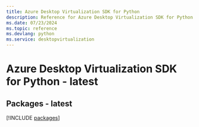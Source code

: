 ```yaml
---
title: Azure Desktop Virtualization SDK for Python
description: Reference for Azure Desktop Virtualization SDK for Python
ms.date: 07/23/2024
ms.topic: reference
ms.devlang: python
ms.service: desktopvirtualization
---
```

# Azure Desktop Virtualization SDK for Python - latest
## Packages - latest
[!INCLUDE [packages](desktop-virtualization-index.md)]